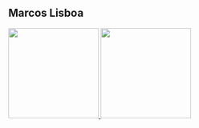 ## Marcos Lisboa

 <div>
   <a href="https://github.com/lisboamab">
   <img height="180em" src="https://github-readme-stats.vercel.app/api?username=lisboamab&show_icons=true&theme=tokyonight&include_all_commits=true&count_private=true"/>
   <img height="180em" src="https://github-readme-stats.vercel.app/api/top-langs/?username=lisboamab&layout=compact&langs_count=6&theme=tokyonight"/>

</div>
 
 <br>
